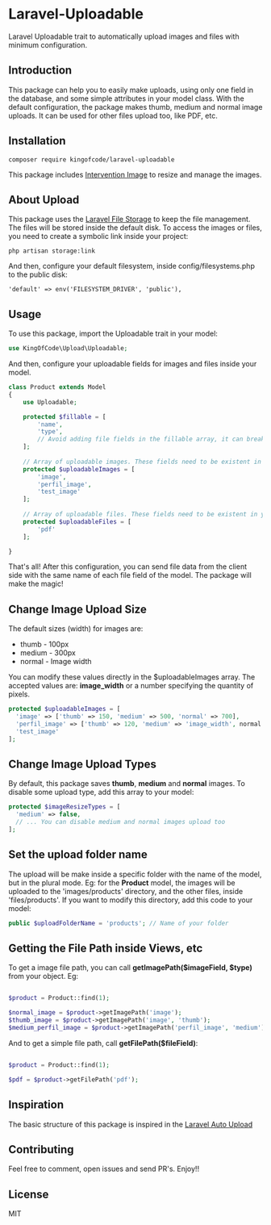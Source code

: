 # Laravel-Uploadable

Laravel Uploadable trait to automatically upload images and files with minimum configuration. 

## Introduction

This package can help you to easily make uploads, using only one field in the database, and some simple attributes in your model class. With 
the default configuration, the package makes thumb, medium and normal image uploads. It can be used for other files upload too, like PDF, etc.

## Installation

```
composer require kingofcode/laravel-uploadable
```

This package includes [Intervention Image](http://image.intervention.io/) to resize and manage the images.

## About Upload

This package uses the [Laravel File Storage](https://laravel.com/docs/5.5/filesystem) to keep the file management. The files will 
be stored inside the default disk. To access the images or files, you need to create a symbolic link inside your project:

```
php artisan storage:link
```

And then, configure your default filesystem, inside config/filesystems.php to the public disk:

```
'default' => env('FILESYSTEM_DRIVER', 'public'),
```

## Usage

To use this package, import the Uploadable trait in your model:

```php
use KingOfCode\Upload\Uploadable;
```

And then, configure your uploadable fields for images and files inside your model.

```php
class Product extends Model
{
    use Uploadable;

    protected $fillable = [
        'name',
        'type',
        // Avoid adding file fields in the fillable array, it can break the correct upload
    ];
    
    // Array of uploadable images. These fields need to be existent in your database table
    protected $uploadableImages = [
        'image',
        'perfil_image',
        'test_image'
    ];
    
    // Array of uploadable files. These fields need to be existent in your database table
    protected $uploadableFiles = [
        'pdf'
    ];

}
```

That's all! After this configuration, you can send file data from the client side with the same name of each file field of the model. The package will make the magic!

## Change Image Upload Size

The default sizes (width) for images are:

* thumb - 100px
* medium - 300px
* normal - Image width

You can modify these values directly in the $uploadableImages array. The accepted values are: **image_width** or a number specifying the quantity of pixels.

```php
protected $uploadableImages = [
  'image' => ['thumb' => 150, 'medium' => 500, 'normal' => 700],
  'perfil_image' => ['thumb' => 120, 'medium' => 'image_width', normal => 2000],
  'test_image'
];
```

## Change Image Upload Types

By default, this package saves **thumb**, **medium** and **normal** images. To disable some upload type, add this array to your model:

```php
protected $imageResizeTypes = [
  'medium' => false,
  // ... You can disable medium and normal images upload too
];
```

## Set the upload folder name

The upload will be make inside a specific folder with the name of the model, but in the plural mode. Eg: for the **Product** model, the images will be uploaded to the 'images/products' directory, and the other files, inside 'files/products'. If you want to modify this directory, add this code to your model:

```php
public $uploadFolderName = 'products'; // Name of your folder
```

## Getting the File Path inside Views, etc

To get a image file path, you can call **getImagePath($imageField, $type)** from your object. Eg:

```php

$product = Product::find(1);

$normal_image = $product->getImagePath('image');
$thumb_image = $product->getImagePath('image', 'thumb');
$medium_perfil_image = $product->getImagePath('perfil_image', 'medium');

```

And to get a simple file path, call **getFilePath($fileField)**:

```php

$product = Product::find(1);

$pdf = $product->getFilePath('pdf');

```

## Inspiration

The basic structure of this package is inspired in the [Laravel Auto Upload](https://github.com/dees040/laravel-auto-upload)

## Contributing

Feel free to comment, open issues and send PR's. Enjoy!!

## License

MIT
